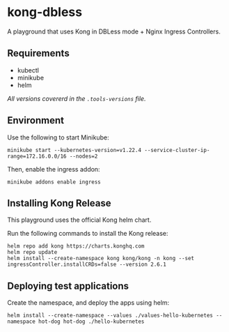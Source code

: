 # kong-dbless
A playground that uses Kong in DBLess mode + Nginx Ingress Controllers.

## Requirements
- kubectl
- minikube
- helm

*All versions covererd in the `.tools-versions` file.*

## Environment
Use the following to start Minikube:
```
minikube start --kubernetes-version=v1.22.4 --service-cluster-ip-range=172.16.0.0/16 --nodes=2
```
Then, enable the ingress addon:
```
minikube addons enable ingress
```

## Installing Kong Release
This playground uses the official Kong helm chart.

Run the following commands to install the Kong release:
```
helm repo add kong https://charts.konghq.com
helm repo update
helm install --create-namespace kong kong/kong -n kong --set ingressController.installCRDs=false --version 2.6.1
```

## Deploying test applications
Create the namespace, and deploy the apps using helm:
```
helm install --create-namespace --values ./values-hello-kubernetes --namespace hot-dog hot-dog ./hello-kubernetes
```
